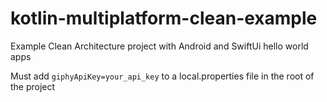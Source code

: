 # kotlin-multiplatform-clean-example
Example Clean Architecture project with Android and SwiftUi hello world apps

Must add `giphyApiKey=your_api_key` to a local.properties file in the root of the project

